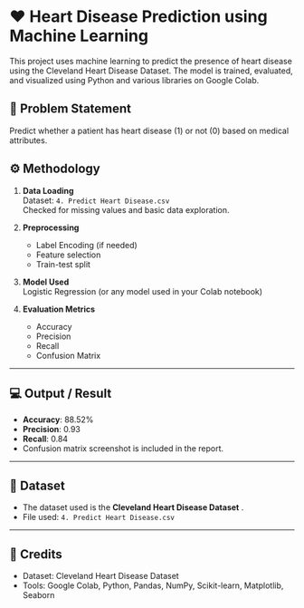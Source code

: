 # ❤️ Heart Disease Prediction using Machine Learning

This project uses machine learning to predict the presence of heart disease using the Cleveland Heart Disease Dataset. 
The model is trained, evaluated, and visualized using Python and various libraries on Google Colab.


## 📄 Problem Statement

Predict whether a patient has heart disease (1) or not (0) based on medical attributes.


## ⚙️ Methodology

1. **Data Loading**  
   Dataset: `4. Predict Heart Disease.csv`  
   Checked for missing values and basic data exploration.

2. **Preprocessing**  
   - Label Encoding (if needed)  
   - Feature selection  
   - Train-test split  

3. **Model Used**  
   Logistic Regression (or any model used in your Colab notebook)

4. **Evaluation Metrics**  
   - Accuracy  
   - Precision  
   - Recall  
   - Confusion Matrix  

---

## 💻 Output / Result

- **Accuracy**: 88.52%  
- **Precision**: 0.93  
- **Recall**: 0.84  
- Confusion matrix screenshot is included in the report.

---

## 📂 Dataset

- The dataset used is the **Cleveland Heart Disease Dataset** .
- File used: `4. Predict Heart Disease.csv`

---

## 📌 Credits

- Dataset: Cleveland Heart Disease Dataset  
- Tools: Google Colab, Python, Pandas, NumPy, Scikit-learn, Matplotlib, Seaborn

